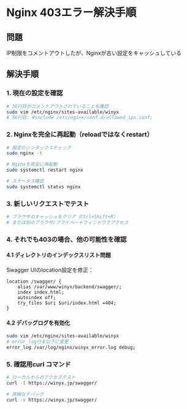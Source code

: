 # Nginx 403エラー解決手順

## 問題
IP制限をコメントアウトしたが、Nginxが古い設定をキャッシュしている

## 解決手順

### 1. 現在の設定を確認
```bash
# 36行目がコメントアウトされていることを確認
sudo vim /etc/nginx/sites-available/winyx
# 36行目: #include /etc/nginx/conf.d/allowed_ips.conf;
```

### 2. Nginxを完全に再起動（reloadではなくrestart）
```bash
# 設定のシンタックスチェック
sudo nginx -t

# Nginxを完全に再起動
sudo systemctl restart nginx

# ステータス確認
sudo systemctl status nginx
```

### 3. 新しいリクエストでテスト
```bash
# ブラウザのキャッシュをクリア（Ctrl+Shift+R）
# または別のブラウザ/プライベートウィンドウでアクセス
```

### 4. それでも403の場合、他の可能性を確認

#### 4.1 ディレクトリのインデックスリスト問題
Swagger UIのlocation設定を修正：

```nginx
location /swagger/ {
    alias /var/www/winyx/backend/swagger/;
    index index.html;
    autoindex off;
    try_files $uri $uri/index.html =404;
}
```

#### 4.2 デバッグログを有効化
```bash
sudo vim /etc/nginx/sites-available/winyx
# error_log行を以下に変更：
error_log /var/log/nginx/winyx_error.log debug;
```

### 5. 確認用curl コマンド
```bash
# ローカルからのアクセステスト
curl -I https://winyx.jp/swagger/

# 詳細なデバッグ
curl -v https://winyx.jp/swagger/
```